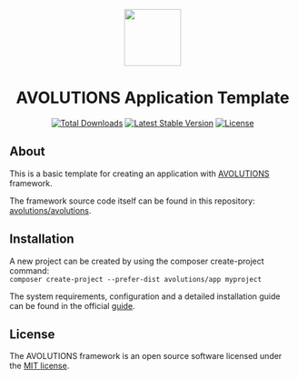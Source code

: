 <p align="center"><img src="https://avolutions.org/image/logo_without_text.png" width="100"></p>
<h1 align="center">AVOLUTIONS Application Template</h1>
<p align="center">
  <a href="https://packagist.org/packages/avolutions/app"><img src="https://poser.pugx.org/avolutions/app/downloads.svg" alt="Total Downloads"></a>  
  <a href="https://packagist.org/packages/avolutions/app"><img src="https://poser.pugx.org/avolutions/app/v/stable.svg" alt="Latest Stable Version"></a>
  <a href="https://packagist.org/packages/avolutions/app"><img src="https://poser.pugx.org/avolutions/app/license.svg" alt="License"></a>
</p>

## About
This is a basic template for creating an application with [AVOLUTIONS](https://avolutions.org) framework.

The framework source code itself can be found in this repository: [avolutions/avolutions](https://github.com/avolutions/avolutions).

## Installation
A new project can be created by using the composer create-project command:  
```composer create-project --prefer-dist avolutions/app myproject```

The system requirements, configuration and a detailed installation guide can be found in the official [guide](https://avolutions.org/guide/installation).

## License
The AVOLUTIONS framework is an open source software licensed under the [MIT license](https://github.com/avolutions/avolutions/blob/master/LICENSE).